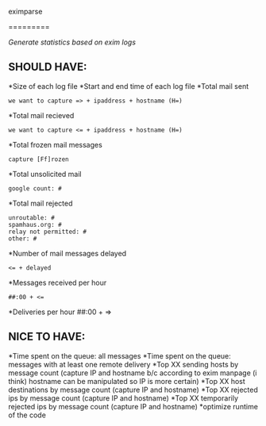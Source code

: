 eximparse

=========

*Generate statistics based on exim logs*



SHOULD HAVE:
-----------

*Size of each log file
*Start and end time of each log file
*Total mail sent

	we want to capture => + ipaddress + hostname (H=)

*Total mail recieved

	we want to capture <= + ipaddress + hostname (H=)

*Total frozen mail messages

	capture [Ff]rozen

*Total unsolicited mail

	google count: #

*Total mail rejected

	unroutable: #
	spamhaus.org: #
	relay not permitted: #
	other: #


*Number of mail messages delayed          

	<= + delayed

*Messages received per hour

	##:00 + <=

*Deliveries per hour
	##:00 + =>


NICE TO HAVE:
------------

*Time spent on the queue: all messages
*Time spent on the queue: messages with at least one remote delivery
*Top XX sending hosts by message count (capture IP and hostname b/c according to exim manpage (i think) hostname can be manipulated so IP is more certain)
*Top XX host destinations by message count (capture IP and hostname)
*Top XX rejected ips by message count  (capture IP and hostname)
*Top XX temporarily rejected ips by message count (capture IP and hostname)
*optimize runtime of the code

